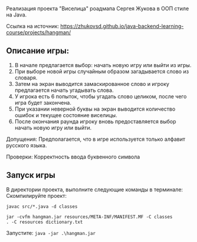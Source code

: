 Реализация проекта "Виселица" роадмапа Сергея Жукова в ООП стиле на Java.

Ссылка на источник: https://zhukovsd.github.io/java-backend-learning-course/projects/hangman/

<h2>Описание игры:</h2>

1. В начале предлагается выбор: начать новую игру или выйти из игры.
2. При выборе новой игры случайным образом загадывается слово из словаря.
3. Затем на экран выводится замаскированное слово и игроку предлагается начать угадывать слова.
4. У игрока есть 6 попыток, чтобы угадать слово целиком, после чего игра будет закончена.
5. При указании неверной буквы на экран выводится количество ошибок и текущее состояние виселицы.
6. После окончания раунда игроку вновь предоставляется выбор начать новую игру или выйти.

Допущения:
Предполагается, что в игре используется только алфавит русского языка.

Проверки:
Корректность ввода буквенного символа

<h2>Запуск игры</h2>
В директории проекта, выполните следующие команды в терминале:
Скомпилируйте проект:

<code>javac src/*.java -d classes</code>

<code>jar -cvfm hangman.jar resources/META-INF/MANIFEST.MF -C classes . -C resources dictionary.txt</code>

Запустите:
<code>java -jar .\hangman.jar</code>

